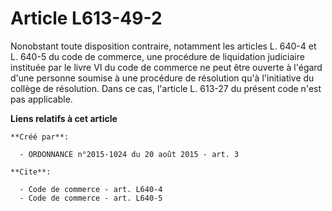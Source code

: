# Article L613-49-2

Nonobstant toute disposition contraire, notamment les articles L. 640-4 et L. 640-5 du code de commerce, une procédure de
liquidation judiciaire instituée par le livre VI du code de commerce ne peut être ouverte à l'égard d'une personne soumise à
une procédure de résolution qu'à l'initiative du collège de résolution. Dans ce cas, l'article L. 613-27 du présent code
n'est pas applicable.

**Liens relatifs à cet article**

	**Créé par**:

	  - ORDONNANCE n°2015-1024 du 20 août 2015 - art. 3

	**Cite**:

	  - Code de commerce - art. L640-4
	  - Code de commerce - art. L640-5
